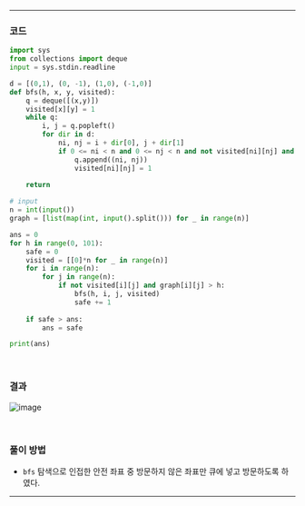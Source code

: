 ___
### 코드
```python
import sys
from collections import deque
input = sys.stdin.readline

d = [(0,1), (0, -1), (1,0), (-1,0)]
def bfs(h, x, y, visited):
    q = deque([(x,y)])
    visited[x][y] = 1
    while q:
        i, j = q.popleft()
        for dir in d:
            ni, nj = i + dir[0], j + dir[1]
            if 0 <= ni < n and 0 <= nj < n and not visited[ni][nj] and graph[ni][nj] > h:
                q.append((ni, nj))
                visited[ni][nj] = 1
    
    return

# input
n = int(input())
graph = [list(map(int, input().split())) for _ in range(n)]

ans = 0
for h in range(0, 101):
    safe = 0
    visited = [[0]*n for _ in range(n)]
    for i in range(n):
        for j in range(n):
            if not visited[i][j] and graph[i][j] > h:
                bfs(h, i, j, visited)
                safe += 1
            
    if safe > ans:
        ans = safe

print(ans)
```
<br>

### 결과
![image](https://user-images.githubusercontent.com/50696567/202944279-030851f7-afa1-44ad-baac-b0c25771547a.png)

<br>

### 풀이 방법
- `bfs` 탐색으로 인접한 안전 좌표 중 방문하지 않은 좌표만 큐에 넣고 방문하도록 하였다.
___
